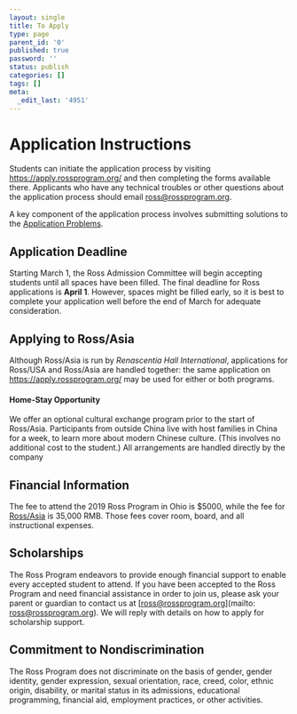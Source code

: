 ```yaml
---
layout: single
title: To Apply
type: page
parent_id: '0'
published: true
password: ''
status: publish
categories: []
tags: []
meta:
  _edit_last: '4951'
---
```


# Application Instructions

Students can initiate the application process by visiting <a
href="https://apply.rossprogram.org/">https://apply.rossprogram.org/</a>
and then completing the forms available there.  Applicants who have
any technical troubles or other questions about the application
process should email <a
href="mailto:ross@rossprogram.org">ross@rossprogram.org</a>.

A key component of the application process involves submitting
solutions to the <a href="application-problems.pdf">Application
Problems</a>.

## Application Deadline

Starting March 1, the Ross Admission Committee will begin accepting
students until all spaces have been filled.    The final deadline for
Ross applications is <b>April 1</b>. However, spaces might be filled
early, so it is best to complete your application well before the end
of March for adequate consideration.
  
## Applying to Ross/Asia

Although Ross/Asia is run by _Renascentia Hall International_,
applications for Ross/USA and Ross/Asia are handled together: the same
application on <a
href="https://apply.rossprogram.org/">https://apply.rossprogram.org/</a>
may be used for either or both programs.

#### Home-Stay Opportunity

We offer an optional cultural exchange program prior to the start of
Ross/Asia.   Participants from outside China live with host families
in China for a week, to learn more about modern Chinese culture. (This
involves no additional cost to the student.)  All arrangements are
handled directly by the company 

## Financial Information

The fee to attend the 2019 Ross Program in Ohio is $5000, while the
fee for [Ross/Asia](http://www.rossmathasia.org/index_english.jsp) is
35,000 RMB.  Those fees cover room, board, and all instructional
expenses.

## Scholarships

The Ross Program endeavors to provide enough financial support to
enable every accepted student to attend. If you have been accepted to
the Ross Program and need financial assistance in order to join us,
please ask your parent or guardian to contact us at
[ross@rossprogram.org](mailto: ross@rossprogram.org). We will reply
with details on how to apply for scholarship support.

## Commitment to Nondiscrimination

The Ross Program does not discriminate on the basis of gender, gender
identity, gender expression, sexual orientation, race, creed, color,
ethnic origin, disability, or marital status in its admissions,
educational programming, financial aid, employment practices, or other
activities.

<br/>
<br/>
<br/>
<br/>
<br/>

